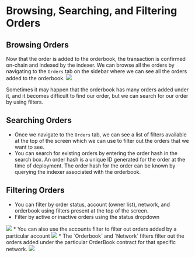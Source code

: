 # Browsing, Searching, and Filtering Orders
## Browsing Orders
Now that the order is added to the orderbook, the transaction is confirmed on-chain and indexed by the indexer. We can browse all the orders by navigating to the `Orders` tab on the sidebar where we can see all the orders added to the orderbook.
<img src="/img/raindex/raindex_all_orders.png" />  

Sometimes it may happen that the orderbook has many orders added under it, and it becomes difficult to find our order, but we can search for our order by using filters.

## Searching Orders
* Once we navigate to the `Orders` tab, we can see a list of filters available at the top of the screen which we can use to filter out the orders that we want to see. 
* You can search for existing orders by entering the order hash in the search box. An order hash is a unique ID generated for the order at the time of deployment. The order hash for the order can be known by querying the indexer associated with the orderbook.

## Filtering Orders
* You can filter by order status, account (owner list), network, and orderbook using filters present at the top of the screen.
* Filter by active or inactive orders using the status dropdown
<img src="/img/raindex/raindex_order_status_filter.png" />  
* You can also use the accounts filter to filter out orders added by a particular account
<img src="/img/raindex/raindex_account_filter.png" />  
* The `Orderbook` and `Network` filters filter out the orders added under the particular OrderBook contract for that specific network.
<img src="/img/raindex/raindex_network_ob_filter.png" />
